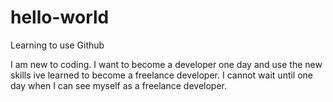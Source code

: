 # hello-world
Learning to use Github
<title> About Me </title> 
<p> I am new to coding. I want to become a developer one day and use the new skills ive learned to become a freelance developer. I cannot wait until one day when I can see myself as a freelance developer.</p> 
